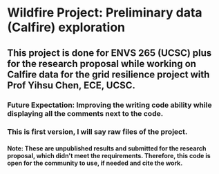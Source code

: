 # Wildfire Project: Preliminary data (Calfire) exploration
## This project is done for ENVS 265 (UCSC) plus for the research proposal while working on Calfire data for the grid resilience project with Prof Yihsu Chen, ECE, UCSC. 
### Future Expectation: Improving the writing code ability while displaying all the comments next to the code.
### This is first version, I will say raw files of the project.
#### Note: These are unpublished results and submitted for the research proposal, which didn't meet the requirements. Therefore, this code is open for the community to use, if needed and cite the work. 
